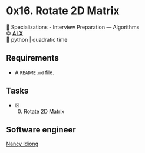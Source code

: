 # 0x16. Rotate 2D Matrix
:open_file_folder: Specializations - Interview Preparation ― Algorithms  
:copyright: **[ALX](https://www.alx.com/)**  
:bookmark: python | quadratic time

## Requirements
* A ```README.md``` file.

## Tasks
* [x] 0. Rotate 2D Matrix

## Software engineer
[Nancy Idiong](https://www.github.com/nancyiddy.com)
